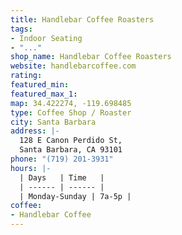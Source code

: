 ```yaml
---
title: Handlebar Coffee Roasters
tags:
- Indoor Seating
- "..."
shop_name: Handlebar Coffee Roasters
website: handlebarcoffee.com
rating: 
featured_min: 
featured_max_1: 
map: 34.422274, -119.698485
type: Coffee Shop / Roaster
city: Santa Barbara
address: |-
  128 E Canon Perdido St,
  Santa Barbara, CA 93101
phone: "(719) 201-3931"
hours: |-
  | Days   | Time   |
  | ------ | ------ |
  | Monday-Sunday | 7a-5p |
coffee:
- Handlebar Coffee
---
```


